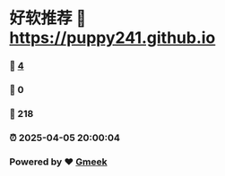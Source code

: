 # 好软推荐 :link: https://puppy241.github.io 
### :page_facing_up: [4](https://puppy241.github.io/tag.html) 
### :speech_balloon: 0 
### :hibiscus: 218 
### :alarm_clock: 2025-04-05 20:00:04 
### Powered by :heart: [Gmeek](https://github.com/Meekdai/Gmeek)
